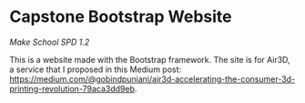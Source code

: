 # Capstone Bootstrap Website
<i>Make School SPD 1.2</i>

This is a website made with the Bootstrap framework. The site is for Air3D, a service that I proposed in this Medium post: https://medium.com/@gobindpuniani/air3d-accelerating-the-consumer-3d-printing-revolution-79aca3dd9eb. 
